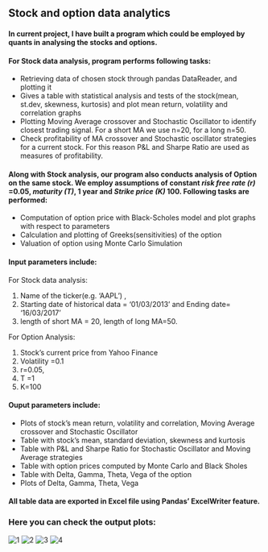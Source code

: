 ## Stock and option data analytics
#### In current project, I have built a program which could be employed by quants in analysing the stocks and options.  

#### For Stock data analysis, program performs following tasks:
*	Retrieving data of chosen stock through pandas DataReader, and plotting it
*	Gives a  table with statistical analysis and tests of the stock(mean, st.dev, skewness, kurtosis) and plot mean return, volatility and correlation graphs
*	Plotting Moving Average crossover and Stochastic Oscillator to identify closest trading signal. For a short MA we use n=20, for a long n=50.
*	Check profitability of MA crossover and Stochastic oscillator strategies for a current stock. For this reason P&L and Sharpe Ratio are used as measures of profitability.

#### Along with Stock analysis, our program  also conducts analysis of Option on the same stock. We employ assumptions of constant *risk free rate (r)* =0.05, *maturity (T)*, 1 year and *Strike price (K)* 100.  Following tasks are performed:
*	Computation of option price with Black-Scholes model and plot graphs with respect to parameters
*	Calculation and plotting of Greeks(sensitivities) of the option
* Valuation of option using Monte Carlo Simulation

#### Input parameters include:
For Stock data analysis: 
1.	Name of the ticker(e.g. ‘AAPL’) , 
2.	Starting date of historical data = ‘01/03/2013’ and Ending date= ‘16/03/2017’ 
3.	length of short MA = 20, length of long MA=50. 

For Option Analysis:
1.	Stock’s current price from Yahoo Finance
2.	Volatility =0.1
3.	r=0.05, 
4.	T =1  
5.	K=100

#### Ouput  parameters include:
- Plots of stock’s mean return, volatility and correlation, Moving Average crossover and Stochastic Oscillator
- Table with stock’s  mean, standard deviation, skewness and kurtosis
- Table with P&L and Sharpe Ratio for Stochastic Oscillator and Moving Average strategies
- Table with option prices computed by Monte Carlo and Black Sholes 
- Table with Delta, Gamma, Theta, Vega of the option 
- Plots of  Delta, Gamma, Theta, Vega  

#### All table data are exported in Excel file using Pandas’ ExcelWriter feature.


### Here you can check the output plots:
![1](https://user-images.githubusercontent.com/59889139/132145503-2f79d2c6-3713-4127-a39c-b9ccf14c7eb3.png)
![2](https://user-images.githubusercontent.com/59889139/132145504-3cfc6038-f1f9-46b0-aede-63b49b9620c2.png)
![3](https://user-images.githubusercontent.com/59889139/132145505-ce77475c-91dc-4351-9b1e-baa75b9697e9.png)
![4](https://user-images.githubusercontent.com/59889139/132145507-d2fd3d52-54e4-442e-baa4-8e6e716e12a0.png)
